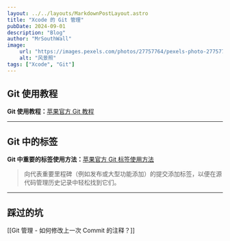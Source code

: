```yaml
---
layout: ../../layouts/MarkdownPostLayout.astro
title: "Xcode 的 Git 管理"
pubDate: 2024-09-01
description: "Blog"
author: "MrSouthWall"
image:
    url: "https://images.pexels.com/photos/27757764/pexels-photo-27757764.jpeg?auto=compress&cs=tinysrgb&w=1260&h=750&dpr=2"
    alt: "风景照"
tags: ["Xcode", "Git"]
---
```



## Git 使用教程

**Git 使用教程：**[苹果官方 Git 教程](https://developer.apple.com/documentation/xcode/source-control-management)

---

## Git 中的标签

**Git 中重要的标签使用方法：**[苹果官方 Git 标签使用方法](https://developer.apple.com/documentation/xcode/organizing-your-code-changes-with-source-control#Mark-releases-and-significant-milestones)

>向代表重要里程碑（例如发布或大型功能添加）的提交添加标签，以便在源代码管理历史记录中轻松找到它们。

---

## 踩过的坑

[[Git 管理 - 如何修改上一次 Commit 的注释？]]